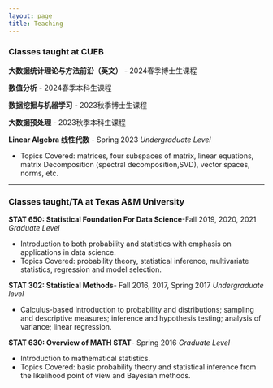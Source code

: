 ```yaml
---
layout: page
title: Teaching
---
```


### Classes taught at CUEB

**大数据统计理论与方法前沿（英文）** - 2024春季博士生课程

**数值分析** - 2024春季本科生课程

**数据挖掘与机器学习** - 2023秋季博士生课程

**大数据预处理** - 2023秋季本科生课程

**Linear Algebra 线性代数** - Spring 2023 *Undergraduate Level*
- Topics Covered:  matrices, four subspaces of matrix, linear equations, matrix Decomposition (spectral decomposition,SVD), vector spaces, norms, etc. 

---
### Classes taught/TA at Texas A&M University
**STAT 650: Statistical Foundation For Data Science**-Fall 2019, 2020, 2021 *Graduate Level*
- Introduction to both probability and statistics with emphasis on applications in data science.
- Topics Covered: probability theory, statistical inference, multivariate statistics, regression and model selection.

**STAT 302: Statistical Methods**- Fall 2016, 2017, Spring 2017 *Undergraduate level* 
- Calculus-based introduction to probability and distributions; sampling and descriptive measures; inference and hypothesis testing; analysis of variance; linear regression.

**STAT 630: Overview of MATH STAT**- Spring 2016 *Graduate Level*
- Introduction to mathematical statistics. 
- Topics Covered: basic probability theory and statistical inference from the likelihood point of view and Bayesian methods.
